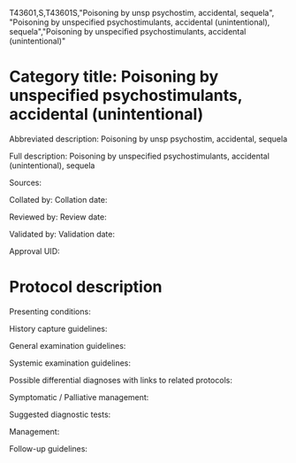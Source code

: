 T43601,S,T43601S,"Poisoning by unsp psychostim, accidental, sequela", "Poisoning by unspecified psychostimulants, accidental (unintentional), sequela","Poisoning by unspecified psychostimulants, accidental (unintentional)"
# Category title: Poisoning by unspecified psychostimulants, accidental (unintentional)

Abbreviated description: Poisoning by unsp psychostim, accidental, sequela

Full description: Poisoning by unspecified psychostimulants, accidental (unintentional), sequela

Sources:

Collated by:
Collation date:

Reviewed by:
Review date:

Validated by:
Validation date:

Approval UID:

# Protocol description

Presenting conditions:

History capture guidelines:

General examination guidelines:

Systemic examination guidelines:

Possible differential diagnoses with links to related protocols:

Symptomatic / Palliative management:

Suggested diagnostic tests:

Management:

Follow-up guidelines:

